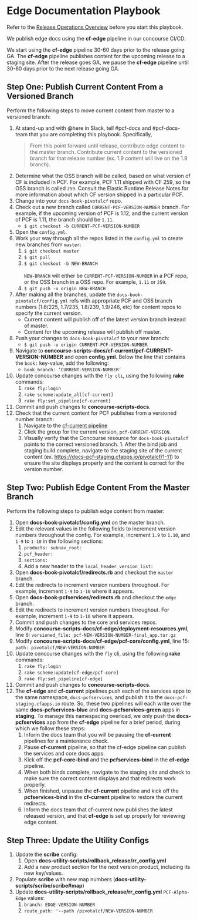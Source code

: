 # Edge Documentation Playbook

Refer to the [Release Operations Overview](https://github.com/pivotal-cf-experimental/docs-utility-scripts/blob/master/docs-ops-docs/release-operations-overview.md) before you start this playbook.

We publish edge docs using the **cf-edge** pipeline in our concourse CI/CD. 

We start using the **cf-edge** pipeline 30-60 days prior to the release going GA. The **cf-edge** pipeline publishes content for the upcoming release to a staging site. After the release goes GA, we pause the **cf-edge** pipeline until 30-60 days prior to the next release going GA.

## Step One: Publish Current Content From a Versioned Branch

Perform the following steps to move current content from master to a versioned branch:

1. At stand-up and with @here in Slack, tell #pcf-docs and #pcf-docs-team that you are completing this playbook. Specifically, 
	>From this point forward until release, contribute edge content to the master branch. Contribute current content to the versioned branch for that release number (ex. 1.9 content will live on the 1.9 branch). 
1. Determine what the OSS branch will be called, based on what version of CF is included in PCF. For example, PCF 1.11 shipped with CF 259, so the OSS branch is called `259`. Consult the Elastic Runtime Release Notes for more information about which CF version shipped in a particular PCF.
1. Change into your `docs-book-pivotalcf` repo.
1. Check out a new branch called `CURRENT-PCF-VERSION-NUMBER` branch. For example, if the upcoming version of PCF is 1.12, and the current version of PCF is 1.11, the branch should be `1.11`.
	* `$ git checkout -b CURRENT-PCF-VERSION-NUMBER`
1. Open the `config.yml`.
1. Work your way through all the repos listed in the `config.yml` to create new branches from `master`:
	1. `$ git checkout master`
	1. `$ git pull`
	1. `$ git checkout -b NEW-BRANCH`
		<br><br>`NEW-BRANCH` will either be `CURRENT-PCF-VERSION-NUMBER` in a PCF repo, or the OSS branch in a OSS repo. For example, `1.11` or `259`.
	1. `$ git push -u origin NEW-BRANCH`
1. After making all the branches, update the `docs-book-pivotalcf/config.yml` refs with appropriate PCF and OSS branch numbers (1.6/225, 1.7/235, 1.8/239, 1.9/246, etc) for content repos to specify the current version.
	* Current content will publish off of the latest version branch instead of master.
	* Content for the upcoming release will publish off master.
1. Push your changes to `docs-book-pivotalcf` to your new branch:
	* `$ git push -u origin CURRENT-PCF-VERSION-NUMBER`
1. Navigate to **concourse-scripts-docs/cf-current/pcf-CURRENT-VERSION-NUMBER** and open **config.yml**. Below the line that contains the `book:` key-value, add the following:
	* `book_branch: ‘CURRENT-VERSION-NUMBER’`
1. Update concourse changes with the `fly cli`, using the following **rake** commands:
	1. `rake fly:login`
	1. `rake scheme:update_all[cf-current]`
	1. `rake fly:set_pipeline[cf-current]`
1. Commit and push changes to **concourse-scripts-docs**.
1. Check that the current content for PCF publishes from a versioned number branch: 
	1. Navigate to the [cf-current pipeline](https://p-concourse.wings.cf-app.com/teams/system-team-docs-docs-1-88aa/pipelines/cf-current)
	1. Click the group for the current version, `pcf-CURRENT-VERSION`.
	1. Visually verify that the Concourse resource for `docs-book-pivotalcf` points to the correct versioned branch.	1. After the bind job and staging build complete, navigate to the staging site of the current content (ex. https://docs-pcf-staging.cfapps.io/pivotalcf/1-11) to ensure the site displays properly and the content is correct for the version number.

## Step Two: Publish Edge Content From the Master Branch

Perform the following steps to publish edge content from master:

1. Open **docs-book-pivotalcf/config.yml** on the master branch.
1. Edit the relevant values in the following fields to increment version numbers throughout the config. For example, increment `1.9` to `1.10`, and `1-9` to `1-10` in the following sections:
	1. `products: subnav_root:`
	1. `pcf_header:` 
	1. `sections: `
	1. Add a new header to the `local_header_version_list:`
1. Open **docs-book-pivotalcf/redirects.rb** and checkout the `master` branch. 
1. Edit the redirects to increment version numbers throughout. For example, increment `1-9` to `1-10` where it appears.
1. Open **docs-book-pcfservices/redirects.rb** and checkout the `edge` branch.
1. Edit the redirects to increment version numbers throughout. For example, increment `1-9` to `1-10` where it appears.
1. Commit and push changes to the core and services repos.
1. Modify **concourse-scripts-docs/cf-edge/deployment-resources.yml**, line 6: `versioned_file: pcf-NEW-VERSION-NUMBER-final_app.tar.gz`
1. Modify **concourse-scripts-docs/cf-edge/pcf-core/config.yml**, line 15: `path: pivotalcf/NEW-VERSION-NUMBER`
1. Update concourse changes with the `fly` cli, using the following **rake** commands:
	1. `rake fly:login`
	1. `rake scheme:update[cf-edge/pcf-core]`
	1. 	`rake fly:set_pipeline[cf-edge]`
1. Commit and push changes to **concourse-scripts-docs**.
1. The **cf-edge** and **cf-current** pipelines push each of the services apps to the same namespace, `docs-pcfservices`, and publish it to the `docs-pcf-staging.cfapps.io` route. So, these two pipelines will each write over the same **docs-pcfservices-blue** and **docs-pcfservices-green** apps in **staging**. To manage this namespacing overload, we only push the **docs-pcfservices** app from the **cf-edge** pipeline for a brief period, during which we follow these steps:
	1. Inform the docs team that you will be pausing the **cf-current** pipelines for a maintenance check.
	1. Pause **cf-current** pipeline, so that the cf-edge pipeline can publish the services and core docs apps.
	1. Kick off the **pcf-core-bind** and the **pcfservices-bind** in the **cf-edge** pipeline.
	1. When both binds complete, navigate to the staging site and check to make sure the correct content displays and that redirects work properly.
	1. When finished, unpause the **cf-current** pipeline and kick off the **pcfservices-bind** in the **cf-current** pipeline to restore the current redirects.
	1. Inform the docs team that cf-current now publishes the latest released version, and that **cf-edge** is set up properly for reviewing edge content.

## Step Three: Update the Utility Configs

1. Update the **scribe** config:
	1. Open **docs-utility-scripts/rollback_release/rr_config.yml**
	1. Add a new product section for the next version product, including its new key/values. 
1. Populate **scribe** with new map numbers (**docs-utility-scripts/scribe/scribe#map**)
1. Update **docs-utility-scripts/rollback_release/rr_config.yml** `PCF-Alpha-Edge` values:
	1. `branch: EDGE-VERSION-NUMBER`
	1. `route_path: '--path /pivotalcf/NEW-VERSION-NUMBER`

